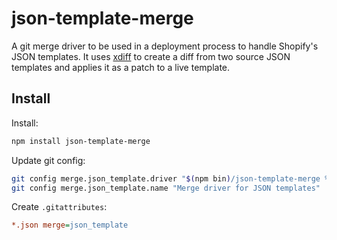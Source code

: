 # json-template-merge
A git merge driver to be used in a deployment process to handle Shopify's JSON templates. It uses [xdiff](https://github.com/dominictarr/xdiff) to create a diff from two source JSON templates and applies it as a patch to a live template.

## Install

Install:

```sh
npm install json-template-merge
```

Update git config:

```sh
git config merge.json_template.driver "$(npm bin)/json-template-merge %A %O %B"
git config merge.json_template.name "Merge driver for JSON templates"
```

Create `.gitattributes`:

```ini
*.json merge=json_template
```